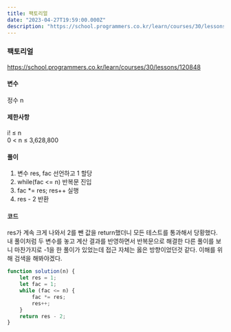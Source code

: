 ```yaml
---
title: 팩토리얼
date: "2023-04-27T19:59:00.000Z"
description: "https://school.programmers.co.kr/learn/courses/30/lessons/120848"
---
```

### 팩토리얼    
https://school.programmers.co.kr/learn/courses/30/lessons/120848    
    
#### 변수    
정수 n    
    
#### 제한사항    
i! ≤ n    
0 < n ≤ 3,628,800    
    
#### 풀이    
1. 변수 res, fac 선언하고 1 할당    
2. while(fac <= n) 반복문 진입    
3. fac *= res; res++ 실행    
4. res - 2 반환    
    
#### 코드    
res가 계속 크게 나와서 2를 뺀 값을 return했더니 모든 테스트를 통과해서 당황했다. 내 풀이처럼 두 변수를 놓고 계산 결과를 반영하면서 반복문으로 해결한 다른 풀이를 보니 마찬가지로 -1을 한 풀이가 있었는데 접근 자체는 옳은 방향이었던것 같다. 이해를 위해 검색을 해봐야겠다.    
```JavaScript
function solution(n) {
    let res = 1;
    let fac = 1;
    while (fac <= n) {
        fac *= res;
        res++;     
    }
    return res - 2;
}
```